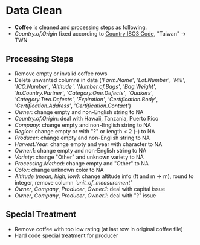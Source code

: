 ﻿# Data Clean
- **Coffee** is cleaned and processing steps as following.
- *Country.of.Origin* fixed according to [Country ISO3 Code](https://unstats.un.org/unsd/methodology/m49/), "Taiwan" -> TWN

## Processing Steps
- Remove empty or invalid coffee rows
- Delete unwanted columns in data 
    (*'Farm.Name'*, *'Lot.Number'*, *'Mill'*, *'ICO.Number'*, *'Altitude'*, *'Number.of.Bags'*, *'Bag.Weight'*,
     *'In.Country.Partner'*, *'Category.One.Defects'*, *'Quakers'*, *'Category.Two.Defects'*, *'Expiration'*, 
     *'Certification.Body'*, *'Certification.Address'*, *'Certification.Contact'*)
- *Owner*: change empty and non-English string to NA
- *Country.of.Origin*: deal with Hawaii, Tanzania, Puerto Rico
- *Company*: change empty and non-English string to NA
- *Region*: change empty or with "?" or length < 2 (-) to NA
- *Producer*: change empty and non-English string to NA
- *Harvest.Year*: change empty and year with character to NA
- *Owner.1*: change empty and non-English string to NA
- *Variety*: change "Other" and unknown variety to NA
- *Processing.Method*: change empty and "Other" to NA
- *Color*: change unknown color to NA
- *Altitude (mean, high, low)*: change altitude info (ft and m -> m), round to integer, remove column *'unit_of_measurement'*
- *Owner*, *Company*, *Producer*, *Owner.1*: deal with capital issue
- *Owner*, *Company*, *Producer*, *Owner.1*: deal with "?" issue

## Special Treatment
- Remove coffee with too low rating (at last row in original coffee file)
- Hard code special treatment for producer